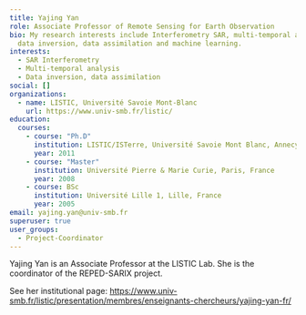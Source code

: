 ```yaml
---
title: Yajing Yan
role: Associate Professor of Remote Sensing for Earth Observation
bio: My research interests include Interferometry SAR, multi-temporal analysis,
  data inversion, data assimilation and machine learning.
interests:
  - SAR Interferometry
  - Multi-temporal analysis
  - Data inversion, data assimilation
social: []
organizations:
  - name: LISTIC, Université Savoie Mont-Blanc
    url: https://www.univ-smb.fr/listic/
education:
  courses:
    - course: "Ph.D"
      institution: LISTIC/ISTerre, Université Savoie Mont Blanc, Annecy, France
      year: 2011
    - course: "Master"
      institution: Université Pierre & Marie Curie, Paris, France
      year: 2008
    - course: BSc
      institution: Université Lille 1, Lille, France
      year: 2005
email: yajing.yan@univ-smb.fr
superuser: true
user_groups:
  - Project-Coordinator
---
```

Yajing Yan is an Associate Professor at the LISTIC Lab. She is the coordinator of the REPED-SARIX project. 

See her institutional page: https://www.univ-smb.fr/listic/presentation/membres/enseignants-chercheurs/yajing-yan-fr/
